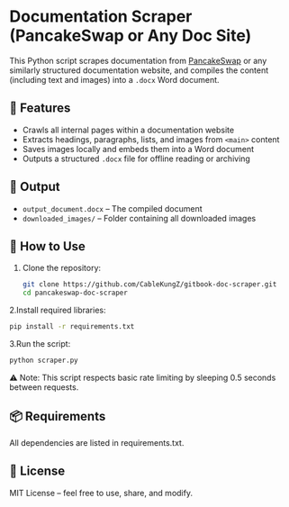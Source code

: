 # Documentation Scraper (PancakeSwap or Any Doc Site)

This Python script scrapes documentation from [PancakeSwap](https://docs.pancakeswap.finance/) or any similarly structured documentation website, and compiles the content (including text and images) into a `.docx` Word document.

## 📌 Features

- Crawls all internal pages within a documentation website
- Extracts headings, paragraphs, lists, and images from `<main>` content
- Saves images locally and embeds them into a Word document
- Outputs a structured `.docx` file for offline reading or archiving

## 📁 Output

- `output_document.docx` – The compiled document
- `downloaded_images/` – Folder containing all downloaded images

## 🚀 How to Use

1. Clone the repository:
   ```bash
   git clone https://github.com/CableKungZ/gitbook-doc-scraper.git
   cd pancakeswap-doc-scraper
   ```

2.Install required libraries:
  ```bash
  pip install -r requirements.txt
  ```
3.Run the script: 
  ```bash
  python scraper.py
  ```
⚠️ Note: This script respects basic rate limiting by sleeping 0.5 seconds between requests.

## 📦 Requirements
All dependencies are listed in requirements.txt.

## 📜 License
MIT License – feel free to use, share, and modify.


